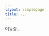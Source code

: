 ```yaml
---
layout: simplepage
title: ...
---
```

<script>
  function defa(){
    location.href="/messengerbag/secret1";
  }
</script>
<body onload="defa()">
<p>
이동중...
</p>
</body>